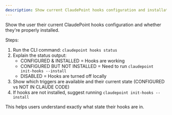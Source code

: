 ```yaml
---
description: Show current ClaudePoint hooks configuration and installation status
---
```


Show the user their current ClaudePoint hooks configuration and whether they're properly installed.

Steps:
1. Run the CLI command: `claudepoint hooks status`
2. Explain the status output:
   - CONFIGURED & INSTALLED = Hooks are working
   - CONFIGURED BUT NOT INSTALLED = Need to run `claudepoint init-hooks --install`
   - DISABLED = Hooks are turned off locally
3. Show which triggers are available and their current state (CONFIGURED vs NOT IN CLAUDE CODE)
4. If hooks are not installed, suggest running `claudepoint init-hooks --install`

This helps users understand exactly what state their hooks are in.
